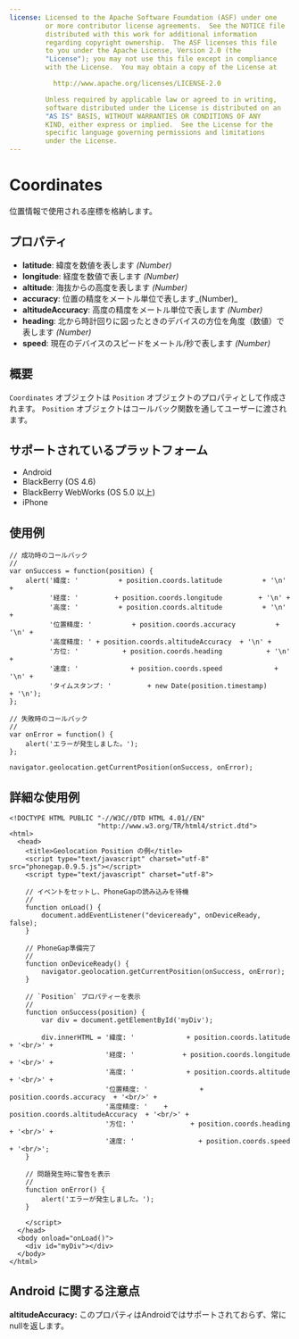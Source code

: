```yaml
---
license: Licensed to the Apache Software Foundation (ASF) under one
         or more contributor license agreements.  See the NOTICE file
         distributed with this work for additional information
         regarding copyright ownership.  The ASF licenses this file
         to you under the Apache License, Version 2.0 (the
         "License"); you may not use this file except in compliance
         with the License.  You may obtain a copy of the License at

           http://www.apache.org/licenses/LICENSE-2.0

         Unless required by applicable law or agreed to in writing,
         software distributed under the License is distributed on an
         "AS IS" BASIS, WITHOUT WARRANTIES OR CONDITIONS OF ANY
         KIND, either express or implied.  See the License for the
         specific language governing permissions and limitations
         under the License.
---
```


Coordinates
===========

位置情報で使用される座標を格納します。


プロパティ
----------

* __latitude__: 緯度を数値を表します _(Number)_
* __longitude__: 経度を数値で表します _(Number)_
* __altitude__: 海抜からの高度を表します _(Number)_
* __accuracy__: 位置の精度をメートル単位で表します_(Number)_
* __altitudeAccuracy__: 高度の精度をメートル単位で表します _(Number)_
* __heading__: 北から時計回りに図ったときのデバイスの方位を角度（数値）で表します _(Number)_
* __speed__: 現在のデバイスのスピードをメートル/秒で表します _(Number)_

概要
-----------
`Coordinates` オブジェクトは `Position` オブジェクトのプロパティとして作成されます。
 `Position` オブジェクトはコールバック関数を通してユーザーに渡されます。


サポートされているプラットフォーム
-------------------

- Android
- BlackBerry (OS 4.6)
- BlackBerry WebWorks (OS 5.0 以上)
- iPhone

使用例
-------------

    // 成功時のコールバック
    //
    var onSuccess = function(position) {
        alert('緯度: '          + position.coords.latitude          + '\n' +
              '経度: '         + position.coords.longitude         + '\n' +
              '高度: '          + position.coords.altitude          + '\n' +
              '位置精度: '          + position.coords.accuracy          + '\n' +
              '高度精度: ' + position.coords.altitudeAccuracy  + '\n' +
              '方位: '           + position.coords.heading           + '\n' +
              '速度: '             + position.coords.speed             + '\n' +
              'タイムスタンプ: '         + new Date(position.timestamp)      + '\n');
    };

    // 失敗時のコールバック
    //
    var onError = function() {
        alert('エラーが発生しました。');
    };

    navigator.geolocation.getCurrentPosition(onSuccess, onError);

詳細な使用例
------------

    <!DOCTYPE HTML PUBLIC "-//W3C//DTD HTML 4.01//EN"
                          "http://www.w3.org/TR/html4/strict.dtd">
    <html>
      <head>
        <title>Geolocation Position の例</title>
        <script type="text/javascript" charset="utf-8" src="phonegap.0.9.5.js"></script>
        <script type="text/javascript" charset="utf-8">

        // イベントをセットし、PhoneGapの読み込みを待機
        //
        function onLoad() {
            document.addEventListener("deviceready", onDeviceReady, false);
        }

        // PhoneGap準備完了
        //
        function onDeviceReady() {
            navigator.geolocation.getCurrentPosition(onSuccess, onError);
        }
    
        // `Position` プロパティーを表示
        //
        function onSuccess(position) {
            var div = document.getElementById('myDiv');
        
            div.innerHTML = '緯度: '             + position.coords.latitude  + '<br/>' +
                            '経度: '            + position.coords.longitude + '<br/>' +
                            '高度: '             + position.coords.altitude  + '<br/>' +
                            '位置精度: '             + position.coords.accuracy  + '<br/>' +
                            '高度精度: '    + position.coords.altitudeAccuracy  + '<br/>' +
                            '方位: '              + position.coords.heading   + '<br/>' +
                            '速度: '                + position.coords.speed     + '<br/>';
        }
    
        // 問題発生時に警告を表示
        //
        function onError() {
            alert('エラーが発生しました。');
        }

        </script>
      </head>
      <body onload="onLoad()">
        <div id="myDiv"></div>
      </body>
    </html>
    
Android に関する注意点
-------------

__altitudeAccuracy:__ このプロパティはAndroidではサポートされておらず、常にnullを返します。